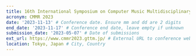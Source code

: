```yaml
---
title: 16th International Symposium on Computer Music Multidisciplinary Research
acronym: CMMR 2023
date: '2023-11-13' # Conference date. Ensure mm and dd are 2 digits
end_date: '2023-11-17' # Conference end date, leave empty if unknown
submission_date: '2023-05-07' # Date of submissions
ext_url: https://www.cmmr2023.gttm.jp/ # External URL to conference website
location: Tokyo, Japan # City, Country
---
```

